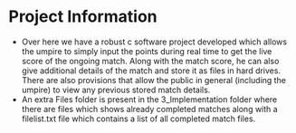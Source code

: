 # Project Information

* Over here we have a robust c software project developed which allows the umpire to simply input the points during real time to get the live score of the ongoing match. Along with the match score, he can also give additional details of the match and store it as files in hard drives. There are also provisions that allow the public in general (including the umpire) to view any previous stored match details.
* An extra Files folder is present in the 3_Implementation folder where there are files which shows already completed matches along with a filelist.txt file which contains a list of all completed match files.
